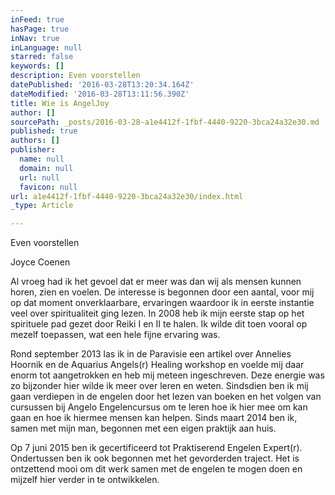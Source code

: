 ```yaml
---
inFeed: true
hasPage: true
inNav: true
inLanguage: null
starred: false
keywords: []
description: Even voorstellen
datePublished: '2016-03-28T13:20:34.164Z'
dateModified: '2016-03-28T13:11:56.390Z'
title: Wie is AngelJoy
author: []
sourcePath: _posts/2016-03-28-a1e4412f-1fbf-4440-9220-3bca24a32e30.md
published: true
authors: []
publisher:
  name: null
  domain: null
  url: null
  favicon: null
url: a1e4412f-1fbf-4440-9220-3bca24a32e30/index.html
_type: Article

---
```

Even voorstellen

Joyce Coenen 

Al vroeg had ik het gevoel dat er meer was dan wij als mensen kunnen horen, zien en voelen. De interesse is begonnen door een aantal, voor mij op dat moment onverklaarbare, ervaringen waardoor ik in eerste instantie veel over spiritualiteit ging lezen. In 2008 heb ik mijn eerste stap op het spirituele pad gezet door Reiki I en II te halen.  Ik wilde dit toen vooral op mezelf toepassen, wat een hele fijne ervaring was. 

Rond september 2013 las ik in de Paravisie een artikel over Annelies Hoornik en de Aquarius Angels(r) Healing workshop en voelde mij daar enorm tot aangetrokken en heb mij meteen ingeschreven. Deze energie was zo bijzonder hier wilde ik meer over leren en weten. Sindsdien ben ik mij gaan verdiepen in de engelen door het lezen van boeken en het volgen van cursussen bij Angelo Engelencursus om te leren hoe ik hier mee om kan gaan en hoe ik hiermee mensen kan helpen. Sinds maart 2014 ben ik, samen met mijn man, begonnen met een eigen praktijk aan huis.

Op 7 juni 2015 ben ik gecertificeerd tot Praktiserend Engelen Expert(r). Ondertussen ben ik ook begonnen met het gevorderden traject. Het is ontzettend mooi om dit werk samen met de engelen te mogen doen en mijzelf hier verder in te ontwikkelen.